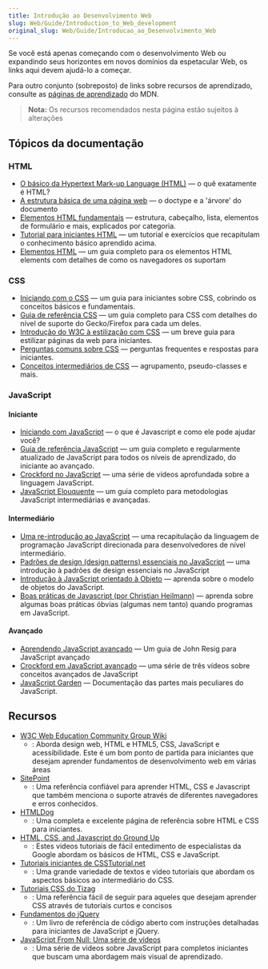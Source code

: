 ```yaml
---
title: Introdução ao Desenvolvimento Web
slug: Web/Guide/Introduction_to_Web_development
original_slug: Web/Guide/Introducao_ao_Desenvolvimento_Web
---
```


Se você está apenas começando com o desenvolvimento Web ou expandindo seus horizontes em novos domínios da espetacular Web, os links aqui devem ajudá-lo a começar.

Para outro conjunto (sobreposto) de links sobre recursos de aprendizado, consulte as [páginas de aprendizado](/pt-BR/docs/) do MDN.

> **Nota:** Os recursos recomendados nesta página estão sujeitos à alterações

## Tópicos da documentação

### HTML

- [O básico da Hypertext Mark-up Language (HTML)](http://www.w3.org/community/webed/wiki/The_basics_of_HTML) — o quê exatamente é HTML?
- [A estrutura básica de uma página web](http://reference.sitepoint.com/html/page-structure) — o doctype e a 'árvore' do documento
- [Elementos HTML fundamentais](http://reference.sitepoint.com/html/elements) — estrutura, cabeçalho, lista, elementos de formulário e mais, explicados por categoria.
- [Tutorial para iniciantes HTML](http://htmldog.com/guides/htmlbeginner/) — um tutorial e exercícios que recapitulam o conhecimento básico aprendido acima.
- [Elementos HTML](/pt-BR/HTML/Element) — um guia completo para os elementos HTML elements com detalhes de como os navegadores os suportam

### CSS

- [Iniciando com o CSS](/pt-BR/CSS/Getting_Started) — um guia para iniciantes sobre CSS, cobrindo os conceitos básicos e fundamentais.
- [Guia de referência CSS](/pt-BR/CSS/CSS_Reference) — um guia completo para CSS com detalhes do nível de suporte do Gecko/Firefox para cada um deles.
- [Introdução do W3C à estilização com CSS](http://www.w3.org/MarkUp/Guide/Style) — um breve guia para estilizar páginas da web para iniciantes.
- [Perguntas comuns sobre CSS](/pt-BR/Common_CSS_Questions) — perguntas frequentes e respostas para iniciantes.
- [Conceitos intermediários de CSS](http://www.html.net/tutorials/css/) — agrupamento, pseudo-classes e mais.

### JavaScript

#### Iniciante

- [Iniciando com JavaScript](/pt-BR/JavaScript/Getting_Started) — o que é Javascript e como ele pode ajudar você?
- [Guia de referência JavaScript](/pt-BR/JavaScript/Guide) — um guia completo e regularmente atualizado de JavaScript para todos os níveis de aprendizado, do iniciante ao avançado.
- [Crockford no JavaScript](https://www.youtube.com/playlist?list=PL7664379246A246CB) — uma série de vídeos aprofundada sobre a linguagem JavaScript.
- [JavaScript Elouquente](http://eloquentjavascript.net/contents.html) — um guia completo para metodologias JavaScript intermediárias e avançadas.

#### Intermediário

- [Uma re-introdução ao JavaScript](/pt-BR/JavaScript/A_re-introduction_to_JavaScript) — uma recapitulação da linguagem de programação JavaScript direcionada para desenvolvedores de nível intermediário.
- [Padrões de design (design patterns) essenciais no JavaScript](http://www.addyosmani.com/resources/essentialjsdesignpatterns/book/) — uma introdução à padrões de design essenciais no JavaScript
- [Introdução à JavaScript orientado à Objeto](/pt-BR/Introduction_to_Object-Oriented_JavaScript) — aprenda sobre o modelo de objetos do JavaScript.
- [Boas práticas de Javascript (por Christian Heilmann)](http://dev.opera.com/articles/view/javascript-best-practices/) — aprenda sobre algumas boas práticas óbvias (algumas nem tanto) quando programas em JavaScript.

#### Avançado

- [Aprendendo JavaScript avançado](http://ejohn.org/apps/learn/) — Um guia de John Resig para JavaScript avançado
- [Crockford em JavaScript avançado](http://uk.video.yahoo.com/watch/111585/1027823) — uma série de três vídeos sobre conceitos avançados de JavaScript
- [JavaScript Garden](http://bonsaiden.github.com/JavaScript-Garden/) — Documentação das partes mais peculiares do JavaScript.

## Recursos

- [W3C Web Education Community Group Wiki](http://www.w3.org/community/webed/wiki/Main_Page)
  - : Aborda design web, HTML e HTML5, CSS, JavaScript e acessibilidade. Este é um bom ponto de partida para iniciantes que desejam aprender fundamentos de desenvolvimento web em várias áreas
- [SitePoint](http://reference.sitepoint.com/)
  - : Uma referência confiável para aprender HTML, CSS e Javascript que também menciona o suporte através de diferentes navegadores e erros conhecidos.
- [HTMLDog](http://htmldog.com/)
  - : Uma completa e excelente página de referência sobre HTML e CSS para iniciantes.
- [HTML, CSS, and Javascript do Ground Up](http://code.google.com/edu/submissions/html-css-javascript/)
  - : Estes videos tutoriais de fácil entedimento de especialistas da Google abordam os básicos de HTML, CSS e JavaScript.
- [Tutoriais iniciantes de CSSTutorial.net](http://www.csstutorial.net/)
  - : Uma grande variedade de textos e video tutoriais que abordam os aspectos básicos ao intermediário do CSS.
- [Tutoriais CSS do Tizag](http://www.tizag.com/cssT/)
  - : Uma referência fácil de seguir para aqueles que desejam aprender CSS através de tutoriais curtos e concisos
- [Fundamentos do jQuery](http://jqfundamentals.com/)
  - : Um livro de referência de código aberto com instruções detalhadas para iniciantes de JavaScript e jQuery.
- [JavaScript From Null: Uma série de vídeos](http://net.tutsplus.com/tutorials/javascript-ajax/javascript-from-null-video-series/)
  - : Uma série de videos sobre JavaScript para completos iniciantes que buscam uma abordagem mais visual de aprendizado.
